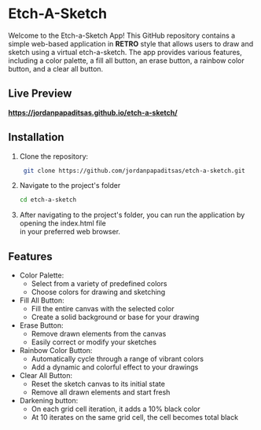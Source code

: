 # Etch-A-Sketch

Welcome to the Etch-a-Sketch App! This GitHub repository contains a simple web-based application in **RETRO** style that allows users to draw and sketch using a virtual etch-a-sketch. The app provides various features, including a color palette, a fill all button, an erase button, a rainbow color button, and a clear all button.

## Live Preview
**https://jordanpapaditsas.github.io/etch-a-sketch/**

## Installation

1. Clone the repository:

   ```bash
    git clone https://github.com/jordanpapaditsas/etch-a-sketch.git
   ```
2. Navigate to the project's folder
   ```bash
   cd etch-a-sketch 
   ```
3. After navigating to the project's folder, you can run the application by opening the index.html file  
in your preferred web browser.

## Features
<ul>
  <li>Color Palette:
    <ul>
      <li>Select from a variety of predefined colors</li>
      <li>Choose colors for drawing and sketching</li>
    </ul>
  </li>
  <li>Fill All Button:
    <ul>
      <li>Fill the entire canvas with the selected color</li>
      <li>Create a solid background or base for your drawing</li>
    </ul>
  </li>
  <li>Erase Button:
    <ul>
      <li>Remove drawn elements from the canvas</li>
      <li>Easily correct or modify your sketches</li>
    </ul>
  </li>
  <li>Rainbow Color Button:
    <ul>
      <li>Automatically cycle through a range of vibrant colors</li>
      <li>Add a dynamic and colorful effect to your drawings</li>
    </ul>
  </li>
  <li>Clear All Button:
    <ul>
      <li>Reset the sketch canvas to its initial state</li>
      <li>Remove all drawn elements and start fresh</li>
    </ul>
  </li>
    <li>Darkening button:
    <ul>
      <li>On each grid cell iteration, it adds a 10% black color</li>
      <li>At 10 iterates on the same grid cell, the cell becomes total black</li>
    </ul>
  </li>
</ul>
